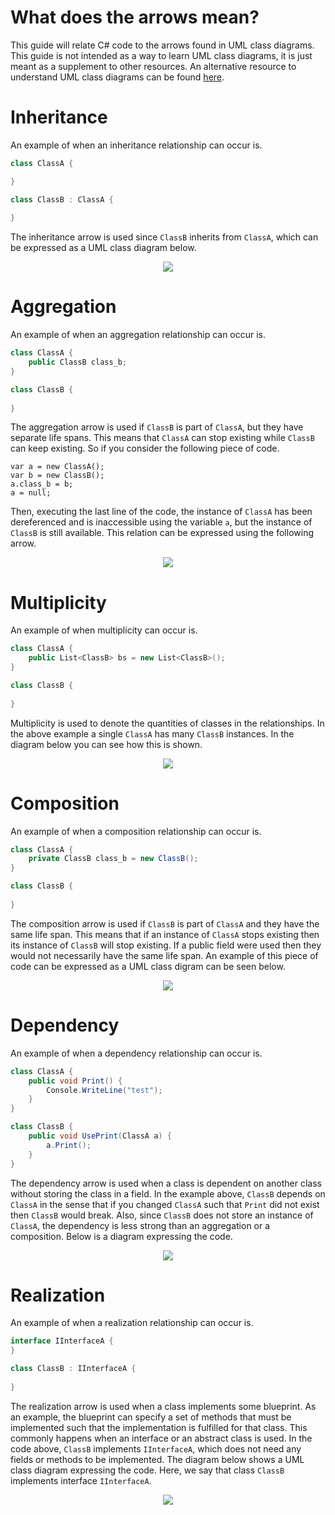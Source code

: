 # What does the arrows mean?
This guide will relate C# code to the arrows found in UML class diagrams. This guide is not intended as a way to learn UML class diagrams, it is just meant as a supplement to other resources. An alternative resource to understand UML class diagrams can be found [here](https://www.visual-paradigm.com/guide/uml-unified-modeling-language/uml-class-diagram-tutorial/).

# Inheritance
An example of when an inheritance relationship can occur is.
```csharp
class ClassA {

}

class ClassB : ClassA {
  
} 
```
The inheritance arrow is used since `ClassB` inherits from `ClassA`, which can be expressed as a UML class diagram below.

<p align="center">
  <img src="diagrams/inheritance.png" />
</p>

# Aggregation
An example of when an aggregation relationship can occur is.
```csharp
class ClassA {
    public ClassB class_b;
}

class ClassB {
    
} 
```
The aggregation arrow is used if `ClassB` is part of `ClassA`, but they have separate life spans. This means that `ClassA` can stop existing while `ClassB` can keep existing. So if you consider the following piece of code. 
```
var a = new ClassA();
var b = new ClassB();
a.class_b = b;
a = null;
```
Then, executing the last line of the code, the instance of `ClassA` has been dereferenced and is inaccessible using the variable `a`, but the instance of `ClassB` is still available. This relation can be expressed using the following arrow.

<p align="center">
  <img src="diagrams/aggregation.png" />
</p>

# Multiplicity
An example of when multiplicity can occur is.
```csharp
class ClassA {
    public List<ClassB> bs = new List<ClassB>(); 
}

class ClassB {
  
} 
```
Multiplicity is used to denote the quantities of classes in the relationships. In the above example a single `ClassA` has many `ClassB` instances. In the diagram below you can see how this is shown.

<p align="center">
  <img src="diagrams/multiplicity.png" />
</p>

# Composition
An example of when a composition relationship can occur is.
```csharp
class ClassA {
    private ClassB class_b = new ClassB();
}

class ClassB {
    
} 
```
The composition arrow is used if `ClassB` is part of `ClassA` and they have the same life span. This means that if an instance of `ClassA` stops existing then its instance of `ClassB` will stop existing. If a public field were used then they would not necessarily have the same life span. An example of this piece of code can be expressed as a UML class digram can be seen below.

<p align="center">
  <img src="diagrams/composition.png" />
</p>

# Dependency
An example of when a dependency relationship can occur is.
```csharp
class ClassA {
    public void Print() {
        Console.WriteLine("test");
    }    
}

class ClassB {
    public void UsePrint(ClassA a) {
        a.Print();
    } 
} 
```
The dependency arrow is used when a class is dependent on another class without storing the class in a field. In the example above, `ClassB` depends on `ClassA` in the sense that if you changed `ClassA` such that `Print` did not exist then `ClassB` would break. Also, since `ClassB` does not store an instance of `ClassA`, the dependency is less strong than an aggregation or a composition. Below is a diagram expressing the code. 

<p align="center">
  <img src="diagrams/dependency.png" />
</p>

# Realization
An example of when a realization relationship can occur is.
```csharp
interface IInterfaceA {
}

class ClassB : IInterfaceA {
    
} 
```
The realization arrow is used when a class implements some blueprint. As an example, the blueprint can specify a set of methods that must be implemented such that the implementation is fulfilled for that class. This commonly happens when an interface or an abstract class is used. In the code above, `ClassB` implements `IInterfaceA`, which does not need any fields or methods to be implemented. The diagram below shows a UML class diagram expressing the code. Here, we say that class `ClassB` implements interface `IInterfaceA`. 

<p align="center">
  <img src="diagrams/realization.png" />
</p>

